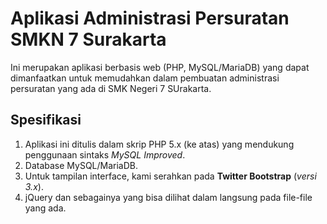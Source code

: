 # Aplikasi Administrasi Persuratan SMKN 7 Surakarta
Ini merupakan aplikasi berbasis web (PHP, MySQL/MariaDB) yang dapat dimanfaatkan untuk memudahkan dalam pembuatan administrasi persuratan yang ada di SMK Negeri 7 SUrakarta.

## Spesifikasi
1. Aplikasi ini ditulis dalam skrip PHP 5.x (ke atas) yang mendukung penggunaan sintaks _MySQL Improved_.
2. Database MySQL/MariaDB. 
3. Untuk tampilan interface, kami serahkan pada **Twitter Bootstrap** (*versi 3.x*).
4. jQuery dan sebagainya yang bisa dilihat dalam langsung pada file-file yang ada.
